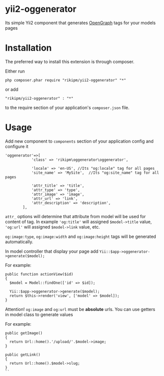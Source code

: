 # yii2-oggenerator
Its simple Yii2 component that generates [OpenGraph](http://ogp.me/) tags for your models pages

# Installation
The preferred way to install this extension is through composer.

Either run

```
php composer.phar require "rikipm/yii2-oggenerator" "*"
```
or add

```
"rikipm/yii2-oggenerator" : "*"
```
to the require section of your application's `composer.json` file.

# Usage

Add new component to `components` section of your application config and configure it

```
'oggenerator'=>[
            'class' => 'rikipm\oggenerator\oggenerator',

            'locale' => 'en-US', //Its "og:locale" tag for all pages
            'site_name' => 'MySite',  //Its "og:site_name" tag for all pages

            'attr_title' => 'title',
            'attr_type' => 'type',
            'attr_image' => 'image',
            'attr_url' => 'link',
            'attr_description' => 'description',
        ],
```

`attr_` options will determine that attribute from model will be used for content of tag. 
In example `'og:title'` will assigned `$model->title` value, `'og:url'` will assigned `$model->link` value, etc.

`og:image:type`, `og:image:width` and `og:image:height` tags will be generated automatically.

In model controller that display your page add `Yii::$app->oggenerator->generate($model);`

For example:
```
public function actionView($id)
{
  $model = Model::findOne(['id' => $id]);

  Yii::$app->oggenerator->generate($model);
  return $this->render('view', ['model' => $model]);
}
```

Attention!
`og:image` and `og:url` must be **absolute** urls. You can use getters in model class to generate values

For example:
```
public getImage()
{
  return Url::home().'/upload/'.$model->image;
}

public getLink()
{
  return Url::home().$model->slug;
}
``
